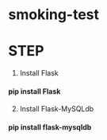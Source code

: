 # smoking-test
# STEP
1. Install Flask
#### pip install Flask
2. Install Flask-MySQLdb
#### pip install flask-mysqldb


